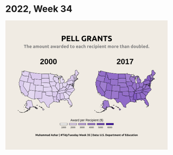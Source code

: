 # 2022, Week 34

![💵 Pell Grants](https://github.com/imagineazhar/TidyTuesday/blob/main/2022/Week_35/week_35.png)
